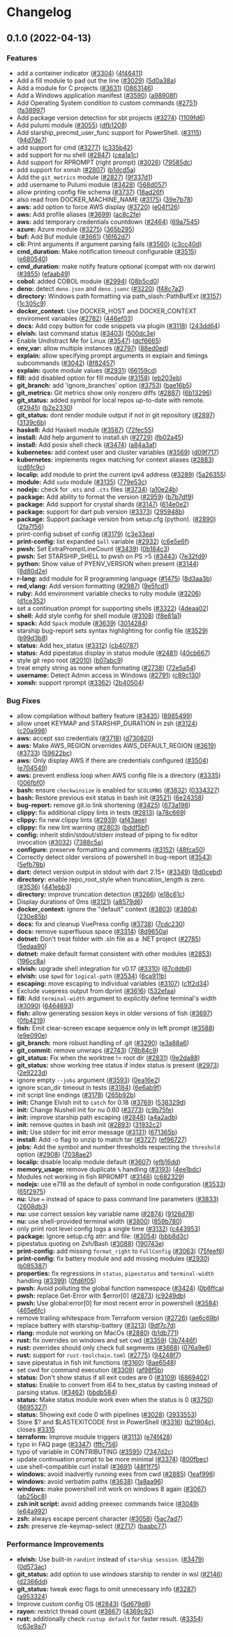 # Changelog

## 0.1.0 (2022-04-13)


### Features

* add a container indicator ([#3304](https://github.com/cybernoid23/starship/issues/3304)) ([4f46411](https://github.com/cybernoid23/starship/commit/4f46411403711a9ba0daa18353ecfe3a7a8720c6))
* Add a fill module to pad out the line ([#3029](https://github.com/cybernoid23/starship/issues/3029)) ([5d0a38a](https://github.com/cybernoid23/starship/commit/5d0a38aca3fdc8133314bf8fc24830c8e4b9eabd))
* Add a module for C projects ([#3631](https://github.com/cybernoid23/starship/issues/3631)) ([0863146](https://github.com/cybernoid23/starship/commit/0863146f072ae8382be63db26dcf9ddeff967aea))
* Add a Windows application manifest ([#3590](https://github.com/cybernoid23/starship/issues/3590)) ([a98908f](https://github.com/cybernoid23/starship/commit/a98908f05eab306c3e54820f153de4aa7df41cfe))
* Add Operating System condition to custom commands ([#2751](https://github.com/cybernoid23/starship/issues/2751)) ([fa38997](https://github.com/cybernoid23/starship/commit/fa3899719b473c35029722b2a7dbcea8ab474880))
* Add package version detection for sbt projects ([#3274](https://github.com/cybernoid23/starship/issues/3274)) ([1109fd6](https://github.com/cybernoid23/starship/commit/1109fd69979f48cc6bce69d63d4e497727e51b8f))
* Add pulumi module ([#3055](https://github.com/cybernoid23/starship/issues/3055)) ([dfb1208](https://github.com/cybernoid23/starship/commit/dfb1208787dc5e026b7715d5253b0294078ca82a))
* Add starship_precmd_user_func support for PowerShell. ([#3115](https://github.com/cybernoid23/starship/issues/3115)) ([94d7de7](https://github.com/cybernoid23/starship/commit/94d7de7f4eeeaa220c077250b325b02d33ee42b3))
* add support for cmd ([#3277](https://github.com/cybernoid23/starship/issues/3277)) ([c335b42](https://github.com/cybernoid23/starship/commit/c335b4267b80d584ed8a5d0dc7cfe7bf0bf7a74b))
* add support for nu shell ([#2847](https://github.com/cybernoid23/starship/issues/2847)) ([cea1a1c](https://github.com/cybernoid23/starship/commit/cea1a1ceb1636b8941b3c8e7bdd8d6284d737281))
* Add support for RPROMPT (right prompt) ([#3026](https://github.com/cybernoid23/starship/issues/3026)) ([79585dc](https://github.com/cybernoid23/starship/commit/79585dcb17f904125e2881fa0182660fcd9002a8))
* add support for xonsh ([#2807](https://github.com/cybernoid23/starship/issues/2807)) ([b1dcd5a](https://github.com/cybernoid23/starship/commit/b1dcd5aecd676950bf550581b744c6e1bbe32317))
* Add the `git_metrics` module ([#2827](https://github.com/cybernoid23/starship/issues/2827)) ([9f337d1](https://github.com/cybernoid23/starship/commit/9f337d15e7efb6010066088d7f0a611a6ecb5d79))
* add username to Pulumi module ([#3428](https://github.com/cybernoid23/starship/issues/3428)) ([568d057](https://github.com/cybernoid23/starship/commit/568d0570322ccc06f62237ea6b36d53e6a5bbf88))
* allow printing config file schema ([#3737](https://github.com/cybernoid23/starship/issues/3737)) ([18ad26f](https://github.com/cybernoid23/starship/commit/18ad26f98dd1bfcc01e2b092a5b6165a7b093631))
* also read from DOCKER_MACHINE_NAME ([#3175](https://github.com/cybernoid23/starship/issues/3175)) ([39e7b78](https://github.com/cybernoid23/starship/commit/39e7b78cb26cb580505a95cba99f653584d06404))
* **aws:** add option to force AWS display ([#3720](https://github.com/cybernoid23/starship/issues/3720)) ([e04f126](https://github.com/cybernoid23/starship/commit/e04f126a107eba2e40009f21942c14894385d6b0))
* **aws:** Add profile aliases ([#3699](https://github.com/cybernoid23/starship/issues/3699)) ([ac8c2fe](https://github.com/cybernoid23/starship/commit/ac8c2fe02474bee6fa41abf826501ec663cb0bb0))
* **aws:** add temporary credentials countdown ([#2464](https://github.com/cybernoid23/starship/issues/2464)) ([69a7545](https://github.com/cybernoid23/starship/commit/69a754573d1321032c82083f86097550ea7920a4))
* **azure:** Azure module ([#3275](https://github.com/cybernoid23/starship/issues/3275)) ([365b295](https://github.com/cybernoid23/starship/commit/365b295433638ce6ee32c15f2559d4b2d155e527))
* **buf:** Add Buf module ([#3661](https://github.com/cybernoid23/starship/issues/3661)) ([16f62d7](https://github.com/cybernoid23/starship/commit/16f62d790431ba2dd1fd02199a6924c00f6516d0))
* **cli:** Print arguments if argument parsing fails ([#3560](https://github.com/cybernoid23/starship/issues/3560)) ([c3cc40d](https://github.com/cybernoid23/starship/commit/c3cc40d2ac6f93b5e16177c274861b8f9c860e98))
* **cmd_duration:** Make notification timeout configurable ([#3515](https://github.com/cybernoid23/starship/issues/3515)) ([e680540](https://github.com/cybernoid23/starship/commit/e680540cfc4c783266183a589a26a33605bead43))
* **cmd_duration:** make notify feature optional (compat with nix darwin) ([#3855](https://github.com/cybernoid23/starship/issues/3855)) ([efaab49](https://github.com/cybernoid23/starship/commit/efaab49e4753bee1ce90ad08311a1d4dc04052b8))
* **cobol:** added COBOL module ([#2994](https://github.com/cybernoid23/starship/issues/2994)) ([08b5cd0](https://github.com/cybernoid23/starship/commit/08b5cd0862453e595e57d50bf4825ee5f538e481))
* **deno:** detect `deno.json` and `deno.jsonc` ([#3220](https://github.com/cybernoid23/starship/issues/3220)) ([f48c7a2](https://github.com/cybernoid23/starship/commit/f48c7a26cfe6671be66d6e4e667e2069d5dafe84))
* **directory:** Windows path formatting via path_slash::PathBufExt ([#3157](https://github.com/cybernoid23/starship/issues/3157)) ([1c305c9](https://github.com/cybernoid23/starship/commit/1c305c9de7c7e02e60496833107cbff3fbda98c3))
* **docker_context:** Use DOCKER_HOST and DOCKER_CONTEXT enviroment variables  ([#2782](https://github.com/cybernoid23/starship/issues/2782)) ([446ef03](https://github.com/cybernoid23/starship/commit/446ef03b4d7421972879890e399bbac78f85dd5a))
* **docs:** Add copy button for code snippets via plugin ([#3118](https://github.com/cybernoid23/starship/issues/3118)) ([243dd64](https://github.com/cybernoid23/starship/commit/243dd64836ea31d2c6adb0e7cbae7553b0708bee))
* **elvish:** last command status ([#3403](https://github.com/cybernoid23/starship/issues/3403)) ([500dc3e](https://github.com/cybernoid23/starship/commit/500dc3ea6e2989a6a9e8b9960a8e9d7aa44d559d))
* Enable Undistract Me for Linux ([#3547](https://github.com/cybernoid23/starship/issues/3547)) ([dcf6665](https://github.com/cybernoid23/starship/commit/dcf66659d0e87e619a1a881b2745eb68dbcd41a1))
* **env_var:** allow multiple instances ([#2797](https://github.com/cybernoid23/starship/issues/2797)) ([88ed0ed](https://github.com/cybernoid23/starship/commit/88ed0ed45a2f4dfe57085324f93fe0f1f65c7184))
* **explain:** allow specifying prompt arguments in explain and timings subcommands ([#3042](https://github.com/cybernoid23/starship/issues/3042)) ([8f82457](https://github.com/cybernoid23/starship/commit/8f82457c2d4d7ff1311c18e0fd46d14b624e54c2))
* **explain:** quote module values ([#2931](https://github.com/cybernoid23/starship/issues/2931)) ([66159cd](https://github.com/cybernoid23/starship/commit/66159cd9407b24bf03e6b1bd2fd7121e65e11822))
* **fill:** add disabled option for fill module ([#3158](https://github.com/cybernoid23/starship/issues/3158)) ([eb203eb](https://github.com/cybernoid23/starship/commit/eb203ebe95aacecc8f479cf50eed433fbfdbdfc3))
* **git_branch:** add 'ignore_branches' option ([#3753](https://github.com/cybernoid23/starship/issues/3753)) ([bae16b5](https://github.com/cybernoid23/starship/commit/bae16b525de1f05a7ad125b5f4a8cb8baa7d5fae))
* **git_metrics:** Git metrics show only nonzero diffs ([#2887](https://github.com/cybernoid23/starship/issues/2887)) ([6b13296](https://github.com/cybernoid23/starship/commit/6b132967419cc497b59617925af73ff0b896076f))
* **git_status:** added symbol for local repos up-to-date with remote. ([#2945](https://github.com/cybernoid23/starship/issues/2945)) ([b2e2330](https://github.com/cybernoid23/starship/commit/b2e2330cb05b64a87107c615d8c57fcf0b14ecf3))
* **git_status:** dont render module output if not in git repository ([#2897](https://github.com/cybernoid23/starship/issues/2897)) ([3139c6b](https://github.com/cybernoid23/starship/commit/3139c6b8a3811709e80f934478f61562b49d2ec3))
* **haskell:** Add Haskell module ([#3587](https://github.com/cybernoid23/starship/issues/3587)) ([72fec55](https://github.com/cybernoid23/starship/commit/72fec559c524247f4f92749dfd6702fcb3d97484))
* **install:** Add help argument to install.sh ([#2729](https://github.com/cybernoid23/starship/issues/2729)) ([fb02a45](https://github.com/cybernoid23/starship/commit/fb02a4523bf1348d9eac71738114c87a7457af6b))
* **install:** Add posix shell check ([#3474](https://github.com/cybernoid23/starship/issues/3474)) ([a84a3af](https://github.com/cybernoid23/starship/commit/a84a3af0025d350eac69adf5170eba2699657a65))
* **kubernetes:** add context user and cluster variables ([#3569](https://github.com/cybernoid23/starship/issues/3569)) ([d09f717](https://github.com/cybernoid23/starship/commit/d09f71720e1fada98ac02431685e200dd0847b96))
* **kubernetes:** implements regex matching for context aliases ([#2883](https://github.com/cybernoid23/starship/issues/2883)) ([cd6fc9c](https://github.com/cybernoid23/starship/commit/cd6fc9cea0a410a588d09971cca07b2d815353ea))
* **localip:** add module to print the current ipv4 address ([#3289](https://github.com/cybernoid23/starship/issues/3289)) ([5a26355](https://github.com/cybernoid23/starship/commit/5a26355b0e8211b42832eaaad205c8f2541abc20))
* **module:** Add `sudo` module ([#3135](https://github.com/cybernoid23/starship/issues/3135)) ([779e53c](https://github.com/cybernoid23/starship/commit/779e53cd66c56f13f55c4ad1367da1247cf44fdc))
* **nodejs:** check for `.mts` and `.cts` files ([#3734](https://github.com/cybernoid23/starship/issues/3734)) ([a10e24b](https://github.com/cybernoid23/starship/commit/a10e24b2052047d431b6a44b0a202f605c39bc96))
* **package:** Add ability to format the version ([#2959](https://github.com/cybernoid23/starship/issues/2959)) ([b7b7df9](https://github.com/cybernoid23/starship/commit/b7b7df98854b2d4ff9c5f2fdddc796449cdab908))
* **package:** Add support for crystal shards ([#3147](https://github.com/cybernoid23/starship/issues/3147)) ([614e0e2](https://github.com/cybernoid23/starship/commit/614e0e2763b3abf3ba19f4697e01f0c214de4f42))
* **package:** support for dart pub version ([#3373](https://github.com/cybernoid23/starship/issues/3373)) ([295948b](https://github.com/cybernoid23/starship/commit/295948bc6c2e8dbd463ab1bcdf12c4a28842693e))
* **package:** Support package version from setup.cfg (python). ([#2890](https://github.com/cybernoid23/starship/issues/2890)) ([2fa7f56](https://github.com/cybernoid23/starship/commit/2fa7f56cec447a029ac612f0ff12eb8605c963af))
* print-config subset of config ([#3179](https://github.com/cybernoid23/starship/issues/3179)) ([c3e33ea](https://github.com/cybernoid23/starship/commit/c3e33ea1c77e86cefabff09bfb7c55d10c9e541d))
* **print-config:** list expanded `$all` variable ([#2932](https://github.com/cybernoid23/starship/issues/2932)) ([c6e5e6f](https://github.com/cybernoid23/starship/commit/c6e5e6fbed55fb35e36dd2c99fe9ef30404a2560))
* **pwsh:** Set ExtraPromptLineCount ([#3439](https://github.com/cybernoid23/starship/issues/3439)) ([0b184c3](https://github.com/cybernoid23/starship/commit/0b184c3ccbb9f97029642e139c604615eeb4ac95))
* **pwsh:** Set STARSHIP_SHELL to pwsh on PS >5 ([#3443](https://github.com/cybernoid23/starship/issues/3443)) ([7e32fd9](https://github.com/cybernoid23/starship/commit/7e32fd952ef0ef4b4765e22f5c2cfe827fff00ad))
* **python:** Show value of PYENV_VERSION when present ([#3144](https://github.com/cybernoid23/starship/issues/3144)) ([8d80d2e](https://github.com/cybernoid23/starship/commit/8d80d2ef062bdd9e8a7ae9d5ada7d465ae55c235))
* **r-lang:** add module for R programming language ([#1475](https://github.com/cybernoid23/starship/issues/1475)) ([8d3aa3b](https://github.com/cybernoid23/starship/commit/8d3aa3b3041157c2ea8e6c3b9c8ecbdfe67de7bf))
* **red,vlang:** Add version formatting ([#2987](https://github.com/cybernoid23/starship/issues/2987)) ([9e5fcd1](https://github.com/cybernoid23/starship/commit/9e5fcd1e140af12531f24b790a9372d5e48a8231))
* **ruby:** Add environment variable checks to ruby module ([#3206](https://github.com/cybernoid23/starship/issues/3206)) ([d1ce352](https://github.com/cybernoid23/starship/commit/d1ce35252830c6b3a5329374aa2364177eafa583))
* set a continuation prompt for supporting shells ([#3322](https://github.com/cybernoid23/starship/issues/3322)) ([4deaa02](https://github.com/cybernoid23/starship/commit/4deaa02d6fb3e72f286d822ac4c987b763c415dc))
* **shell:** Add style config for shell module ([#3108](https://github.com/cybernoid23/starship/issues/3108)) ([f8e81a1](https://github.com/cybernoid23/starship/commit/f8e81a162242cbd65a0802435e3efbd9dedc034a))
* **spack:** Add `Spack` module ([#3639](https://github.com/cybernoid23/starship/issues/3639)) ([3014284](https://github.com/cybernoid23/starship/commit/3014284e952f75deae87973cbe2763b7a0a0aab5))
* starship bug-report sets syntax highlighting for config file ([#3529](https://github.com/cybernoid23/starship/issues/3529)) ([b99d3b8](https://github.com/cybernoid23/starship/commit/b99d3b8e24554f0cb308ce5bd779975735fe1741))
* **status:** Add hex_status ([#3312](https://github.com/cybernoid23/starship/issues/3312)) ([cb40787](https://github.com/cybernoid23/starship/commit/cb40787e2a5057bcc3a174545983d7efa011eda4))
* **status:** Add pipestatus display in status module ([#2481](https://github.com/cybernoid23/starship/issues/2481)) ([40cb667](https://github.com/cybernoid23/starship/commit/40cb667b9dab7fb9b7ea31a32e24013af2ed4e09))
* style git repo root ([#2010](https://github.com/cybernoid23/starship/issues/2010)) ([b07abc9](https://github.com/cybernoid23/starship/commit/b07abc990e640e4e2335e04b5b65b204fb2cbe88))
* treat empty string as none when formating ([#2738](https://github.com/cybernoid23/starship/issues/2738)) ([72e5a54](https://github.com/cybernoid23/starship/commit/72e5a544fc92eb5313a1fa895bd5b9042a8cc601))
* **username:** Detect Admin access in Windows ([#2791](https://github.com/cybernoid23/starship/issues/2791)) ([c89c130](https://github.com/cybernoid23/starship/commit/c89c13038a34a52291d253e6d4b15c0dd4aa5dfa))
* **xonsh:** support rprompt ([#3362](https://github.com/cybernoid23/starship/issues/3362)) ([2b40504](https://github.com/cybernoid23/starship/commit/2b405042b90ad88484fb1d90a822ed2f9494619e))


### Bug Fixes

* allow compilation without battery feature ([#3435](https://github.com/cybernoid23/starship/issues/3435)) ([8985499](https://github.com/cybernoid23/starship/commit/8985499c958cab961914286308f46e1622ceb038))
* allow unset KEYMAP and STARSHIP_DURATION in zsh ([#3124](https://github.com/cybernoid23/starship/issues/3124)) ([c20a998](https://github.com/cybernoid23/starship/commit/c20a998d1573cb81ac44875efd3338c569d05cef))
* **aws:** accept sso credentials ([#3718](https://github.com/cybernoid23/starship/issues/3718)) ([d730820](https://github.com/cybernoid23/starship/commit/d7308203a92bc067a3cb5177a5c6c32981c40959))
* **aws:** Make AWS_REGION orverrides AWS_DEFAULT_REGION ([#3619](https://github.com/cybernoid23/starship/issues/3619)) ([#3733](https://github.com/cybernoid23/starship/issues/3733)) ([59622bc](https://github.com/cybernoid23/starship/commit/59622bc41b5cf71e76d45b97681db298e8230656))
* **aws:** Only display AWS if there are credentials configured ([#3504](https://github.com/cybernoid23/starship/issues/3504)) ([e704549](https://github.com/cybernoid23/starship/commit/e70454956f24ce3b7727de81ac9b5fe26b7cc69f))
* **aws:** prevent endless loop when AWS config file is a directory ([#3335](https://github.com/cybernoid23/starship/issues/3335)) ([006fbf0](https://github.com/cybernoid23/starship/commit/006fbf0dd5b28f2d2f4f69a82c9a5a9a5344ac26))
* **bash:** ensure `checkwinsize` is enabled for `$COLUMNS` ([#3832](https://github.com/cybernoid23/starship/issues/3832)) ([0334327](https://github.com/cybernoid23/starship/commit/03343272b778260016216266facd190936f9e7d3))
* **bash:** Restore previous exit status in bash init ([#3521](https://github.com/cybernoid23/starship/issues/3521)) ([6e24358](https://github.com/cybernoid23/starship/commit/6e24358052eea9267138225c81ff6f4986dcaadf))
* **bug-report:** remove git.io link shortening ([#3425](https://github.com/cybernoid23/starship/issues/3425)) ([673a198](https://github.com/cybernoid23/starship/commit/673a1981764e963667af2838134698fab3aece78))
* **clippy:** fix additional clippy lints in tests ([#2813](https://github.com/cybernoid23/starship/issues/2813)) ([a78c669](https://github.com/cybernoid23/starship/commit/a78c6692d90d4f52aa5863a962ef67b60b19ae53))
* **clippy:** fix new clippy lints ([#2939](https://github.com/cybernoid23/starship/issues/2939)) ([af43aee](https://github.com/cybernoid23/starship/commit/af43aeefba1cc12044f05a09a8b6f0ae309a556c))
* **clippy:** fix new lint warning ([#2803](https://github.com/cybernoid23/starship/issues/2803)) ([bddf5bf](https://github.com/cybernoid23/starship/commit/bddf5bf1d14f12372915217b5934fff4500f670f))
* **config:** inherit stdin/stdout/stderr instead of piping to fix editor invocation ([#3032](https://github.com/cybernoid23/starship/issues/3032)) ([7388c5a](https://github.com/cybernoid23/starship/commit/7388c5a79eda6e7ba37b4a4cfb2a8e471fe13238))
* **configure:** preserve formatting and comments ([#3152](https://github.com/cybernoid23/starship/issues/3152)) ([48fca50](https://github.com/cybernoid23/starship/commit/48fca507f5d94ad9527333f5a5652662835e94c4))
* Correctly detect older versions of powershell in bug-report ([#3543](https://github.com/cybernoid23/starship/issues/3543)) ([5efb78b](https://github.com/cybernoid23/starship/commit/5efb78bcd3c5f28350b1af458a61bde53aaeb8a0))
* **dart:** detect version output in stdout with dart 2.15+ ([#3349](https://github.com/cybernoid23/starship/issues/3349)) ([8d0cebd](https://github.com/cybernoid23/starship/commit/8d0cebdcbdf7c4b771620523caa61f917c298b91))
* **directory:** enable repo_root_style when truncation_length is zero. ([#3536](https://github.com/cybernoid23/starship/issues/3536)) ([441ebb3](https://github.com/cybernoid23/starship/commit/441ebb39b9cd451564959d259409d2395e7afb01))
* **directory:** improve truncation detection ([#3266](https://github.com/cybernoid23/starship/issues/3266)) ([e18c61c](https://github.com/cybernoid23/starship/commit/e18c61cd684f77b13c65647065304f5fdc6a4080))
* Display durations of 0ms ([#3121](https://github.com/cybernoid23/starship/issues/3121)) ([a8579d6](https://github.com/cybernoid23/starship/commit/a8579d6f2feb3e4929de2b4b93f244479d1d6752))
* **docker_context:** ignore the "default" context ([#3803](https://github.com/cybernoid23/starship/issues/3803)) ([#3804](https://github.com/cybernoid23/starship/issues/3804)) ([230e85b](https://github.com/cybernoid23/starship/commit/230e85be37a0fc12999d1e6ff1209e7d5f99ecd1))
* **docs:** fix and cleanup VuePress config ([#3738](https://github.com/cybernoid23/starship/issues/3738)) ([7cdc230](https://github.com/cybernoid23/starship/commit/7cdc230100dc7208d9bb4957b0c01a65b7db60c0))
* **docs:** remove superfluous space ([#3314](https://github.com/cybernoid23/starship/issues/3314)) ([8d9650a](https://github.com/cybernoid23/starship/commit/8d9650afe21149ac18eead39ef5e25386d03a433))
* **dotnet:** Don't treat folder with .sln file as a .NET project ([#2785](https://github.com/cybernoid23/starship/issues/2785)) ([5edaa90](https://github.com/cybernoid23/starship/commit/5edaa90d67f3da6f664c1d99d8dba778bdf3ddbe))
* **dotnet:** make default format consistent with other modules ([#2853](https://github.com/cybernoid23/starship/issues/2853)) ([196cc8a](https://github.com/cybernoid23/starship/commit/196cc8aa3980d67e8ddb0d80bbdd92720adc0aec))
* **elvish:** upgrade shell integration for v0.17 ([#3310](https://github.com/cybernoid23/starship/issues/3310)) ([67cddb6](https://github.com/cybernoid23/starship/commit/67cddb616bf375f882ea7118033e11a4daf81c6c))
* **elvish:** use `$pwd` for `logical-path` ([#3534](https://github.com/cybernoid23/starship/issues/3534)) ([6ca911b](https://github.com/cybernoid23/starship/commit/6ca911b9fe1c9f8eae6ebb28f55e81106379625d))
* **escaping:** move escaping to individual variables ([#3107](https://github.com/cybernoid23/starship/issues/3107)) ([c1f2d34](https://github.com/cybernoid23/starship/commit/c1f2d345aac0b0241ea1b6d99977fea20fa3f5bb))
* Exclude vuepress output from dprint ([#3616](https://github.com/cybernoid23/starship/issues/3616)) ([532efaa](https://github.com/cybernoid23/starship/commit/532efaadfe0745913172e97d4b7be4bbaab38a2e))
* **fill:** Add `terminal-width` argument to explicitly define terminal's width ([#3090](https://github.com/cybernoid23/starship/issues/3090)) ([6464693](https://github.com/cybernoid23/starship/commit/64646931652eda4b84590716f886b89742632c54))
* **fish:** allow generating session keys in older versions of fish ([#3697](https://github.com/cybernoid23/starship/issues/3697)) ([0fb4219](https://github.com/cybernoid23/starship/commit/0fb421969058ec07a09f7c927dddc1258de75631))
* **fish:** Emit clear-screen escape sequence only in left prompt ([#3588](https://github.com/cybernoid23/starship/issues/3588)) ([e9e090e](https://github.com/cybernoid23/starship/commit/e9e090e97eef3e6b9c74e0f1e183772cc2fa9b1d))
* **git_branch:** more robust handling of .git ([#3290](https://github.com/cybernoid23/starship/issues/3290)) ([e3a88a6](https://github.com/cybernoid23/starship/commit/e3a88a6ec1bf09ad87a5a56e389da6c9c4f96f2a))
* **git_commit:** remove unwraps ([#2743](https://github.com/cybernoid23/starship/issues/2743)) ([78b84c9](https://github.com/cybernoid23/starship/commit/78b84c9f34640d27e743290e855f28971c0903e7))
* **git_status:** Fix when the worktree != root dir ([#2831](https://github.com/cybernoid23/starship/issues/2831)) ([9e2da88](https://github.com/cybernoid23/starship/commit/9e2da88d95af43cf29e8a6767d9f5483ce7571ec))
* **git_status:** show working tree status if index status is present ([#2973](https://github.com/cybernoid23/starship/issues/2973)) ([2e9223d](https://github.com/cybernoid23/starship/commit/2e9223dd8ca45f6f728ca159d419544c1962e84f))
* ignore empty `--jobs` argument ([#3593](https://github.com/cybernoid23/starship/issues/3593)) ([0ea16e2](https://github.com/cybernoid23/starship/commit/0ea16e2641b39450071b1f22efeed526e9420932))
* ignore scan_dir timeout in tests ([#3184](https://github.com/cybernoid23/starship/issues/3184)) ([6e6ab9f](https://github.com/cybernoid23/starship/commit/6e6ab9f212ef9c1c6984b6250ec867c864ca378b))
* init script line endings ([#3178](https://github.com/cybernoid23/starship/issues/3178)) ([265b92b](https://github.com/cybernoid23/starship/commit/265b92bd51a3a3d526353cf29b2c44b694ace584))
* **init:** Change Elvish init to `catch` for 0.18 ([#3769](https://github.com/cybernoid23/starship/issues/3769)) ([538329d](https://github.com/cybernoid23/starship/commit/538329d9b406cd6358d0fe31d58e0c9f578ceffa))
* **init:** Change Nushell init for nu 0.60 ([#3773](https://github.com/cybernoid23/starship/issues/3773)) ([c9b75fe](https://github.com/cybernoid23/starship/commit/c9b75fe115075c23eb456df5b1af8f4491834aaf))
* **init:** improve starship path escaping ([#2848](https://github.com/cybernoid23/starship/issues/2848)) ([a4a2adb](https://github.com/cybernoid23/starship/commit/a4a2adb0f82ae31373e161c4820c79031823a165))
* **init:** remove quotes in bash init ([#2893](https://github.com/cybernoid23/starship/issues/2893)) ([31932c2](https://github.com/cybernoid23/starship/commit/31932c2990aaa197c568088c876b871ae72de7f5))
* **init:** Use stderr for init error message ([#3131](https://github.com/cybernoid23/starship/issues/3131)) ([671365b](https://github.com/cybernoid23/starship/commit/671365b5057cabb4e30a661a54c0b84dccdda37a))
* **install:** Add -o flag to unzip to match tar ([#3727](https://github.com/cybernoid23/starship/issues/3727)) ([ef96727](https://github.com/cybernoid23/starship/commit/ef967271e6009d3515fdd4c3dd64f575676411a9))
* **jobs:** Add the symbol and number thresholds respecting the `threshold` option ([#2908](https://github.com/cybernoid23/starship/issues/2908)) ([7038ae2](https://github.com/cybernoid23/starship/commit/7038ae2ec871192b6a39f7b03f4ae1e6caecb09b))
* **localip:** disable localip module default ([#3607](https://github.com/cybernoid23/starship/issues/3607)) ([efb16dd](https://github.com/cybernoid23/starship/commit/efb16dd9cabc04ce0c5c34e5ea67c50c3a63c433))
* **memory_usage:** remove duplicate `%` handling ([#3193](https://github.com/cybernoid23/starship/issues/3193)) ([4ee1bdc](https://github.com/cybernoid23/starship/commit/4ee1bdc2a4ad4b54924db4b854d8c2a6ab4431d1))
* Modules not working in fish RPROMPT ([#3146](https://github.com/cybernoid23/starship/issues/3146)) ([c682329](https://github.com/cybernoid23/starship/commit/c682329bd0994f93507b0e13faabd4e12f2f65d8))
* **nodejs:** use e718 as the default of symbol in node configuration ([#3533](https://github.com/cybernoid23/starship/issues/3533)) ([65f2975](https://github.com/cybernoid23/starship/commit/65f29754d3a97a16ff4372bb59397f711787e54a))
* **nu:** Use `=` instead of space to pass command line parameters ([#3833](https://github.com/cybernoid23/starship/issues/3833)) ([2608db3](https://github.com/cybernoid23/starship/commit/2608db3a38b0dca13d91e94950fb4246b0ed1d82))
* **nu:** use correct session key variable name ([#2874](https://github.com/cybernoid23/starship/issues/2874)) ([9126d78](https://github.com/cybernoid23/starship/commit/9126d78d0e102b925fce1dabd0b6f837e4e055e1))
* **nu:** use shell-provided terminal width ([#3800](https://github.com/cybernoid23/starship/issues/3800)) ([859b780](https://github.com/cybernoid23/starship/commit/859b780b46780fdcac8141a9d165066880c36261))
* only print root level config logs a single time ([#3132](https://github.com/cybernoid23/starship/issues/3132)) ([c443953](https://github.com/cybernoid23/starship/commit/c4439531d35dfbed008a0dd519aa89bb67dcce24))
* **package:** Ignore setup.cfg attr: and file: ([#3054](https://github.com/cybernoid23/starship/issues/3054)) ([bbb8d3c](https://github.com/cybernoid23/starship/commit/bbb8d3c3572e385037f4fcbea3a35d11450b0a7c))
* pipestatus quoting on Zsh/Bash ([#3088](https://github.com/cybernoid23/starship/issues/3088)) ([190743e](https://github.com/cybernoid23/starship/commit/190743e4e0cab479cb10e183d86b1ed3bc5884b8))
* **print-config:** add missing `format_right` to `FullConfig` ([#3063](https://github.com/cybernoid23/starship/issues/3063)) ([75feef6](https://github.com/cybernoid23/starship/commit/75feef62cb45017e63f34719cb45b5aac504f561))
* **print-config:** fix battery module and add missing modules ([#2930](https://github.com/cybernoid23/starship/issues/2930)) ([b085387](https://github.com/cybernoid23/starship/commit/b0853876ea9687f4f64114180c50608dcd2066ef))
* **properties:** fix regressions in `status`, `pipestatus` and `terminal-width` handling ([#3399](https://github.com/cybernoid23/starship/issues/3399)) ([0fd6f05](https://github.com/cybernoid23/starship/commit/0fd6f05da430c38e420642ff90963470312eef69))
* **pwsh:** Avoid polluting the global function namespace ([#3424](https://github.com/cybernoid23/starship/issues/3424)) ([0b6ffca](https://github.com/cybernoid23/starship/commit/0b6ffca35d7a129bb629a192b51cdfc637b6a4a8))
* **pwsh:** replace Get-Error with $error[0] ([#2873](https://github.com/cybernoid23/starship/issues/2873)) ([c9249db](https://github.com/cybernoid23/starship/commit/c9249dbe0b8e508b0067512e1accdf80e4d014ec))
* **pwsh:** Use global:error[0] for most recent error in powershell ([#3584](https://github.com/cybernoid23/starship/issues/3584)) ([465e6fc](https://github.com/cybernoid23/starship/commit/465e6fc4be64bf830d2c98bc3f56c2601acef775))
* remove trailing whitespace from Terraform version ([#2726](https://github.com/cybernoid23/starship/issues/2726)) ([ae6c69b](https://github.com/cybernoid23/starship/commit/ae6c69b13bfc86ba50e3dc11ff927727f55d712f))
* replace battery with starship-battery ([#3213](https://github.com/cybernoid23/starship/issues/3213)) ([9df7c7d](https://github.com/cybernoid23/starship/commit/9df7c7d256a1a6da296b40a233d44ee86d48d431))
* **rlang:** module not working on MacOs ([#2880](https://github.com/cybernoid23/starship/issues/2880)) ([b1db771](https://github.com/cybernoid23/starship/commit/b1db771baa1d3aabd893a0d1790e2e36abc994b6))
* **rust:** fix overrides on windows and set cwd ([#3359](https://github.com/cybernoid23/starship/issues/3359)) ([3b7446f](https://github.com/cybernoid23/starship/commit/3b7446fdf38ef80f0eebce3d1382b916167f1e9c))
* **rust:** overrides should only check full segments ([#3668](https://github.com/cybernoid23/starship/issues/3668)) ([076a9e6](https://github.com/cybernoid23/starship/commit/076a9e6b8e715fc200812f6a73a17a9764d45aba))
* **rust:** support for `rust-toolchain.toml` ([#2775](https://github.com/cybernoid23/starship/issues/2775)) ([94248f7](https://github.com/cybernoid23/starship/commit/94248f7a697bfd5c96973bb64c0e6f4a8e91831e))
* save pipestatus in fish init functions ([#3160](https://github.com/cybernoid23/starship/issues/3160)) ([8ae6548](https://github.com/cybernoid23/starship/commit/8ae6548dc06aaae383e17f7f97ab38c3a572df40))
* set cwd for command execution ([#3309](https://github.com/cybernoid23/starship/issues/3309)) ([af98f5b](https://github.com/cybernoid23/starship/commit/af98f5b8ceadb1cfbd97da8777e4cfdf4822da5d))
* **status:** Don't show status if all exit codes are 0 ([#3109](https://github.com/cybernoid23/starship/issues/3109)) ([6869402](https://github.com/cybernoid23/starship/commit/68694029c4a3d9a100eedc25c5fa0146e7677fa9))
* **status:** Enable to convert from i64 to hex_status by casting instead of parsing status. ([#3462](https://github.com/cybernoid23/starship/issues/3462)) ([bbdb584](https://github.com/cybernoid23/starship/commit/bbdb584f45ddfe20a7f9b3aef665ce322f7db056))
* **status:** Make status module work even when the status is 0 ([#3750](https://github.com/cybernoid23/starship/issues/3750)) ([8695327](https://github.com/cybernoid23/starship/commit/86953272a7f1471e9a3422a7543d97b953406df6))
* **status:** Showing exit code 0 with pipelines ([#3028](https://github.com/cybernoid23/starship/issues/3028)) ([3933553](https://github.com/cybernoid23/starship/commit/393355348662977f8ec2026761463e6969fbb768))
* Store $? and $LASTEXITCODE first in PowerShell ([#3316](https://github.com/cybernoid23/starship/issues/3316)) ([b21904c](https://github.com/cybernoid23/starship/commit/b21904c9d3ac8ab8504badc5de5e1bf32484cbef)), closes [#3315](https://github.com/cybernoid23/starship/issues/3315)
* **terraform:** Improve module triggers ([#3113](https://github.com/cybernoid23/starship/issues/3113)) ([e74f428](https://github.com/cybernoid23/starship/commit/e74f428615b957c7dd359ec24bb98a5db612a966))
* typo in FAQ page ([#3347](https://github.com/cybernoid23/starship/issues/3347)) ([fffc756](https://github.com/cybernoid23/starship/commit/fffc7561f67057be4df952da2bc0f7cd41b28b33))
* typo of variable in CONTRIBUTING ([#3595](https://github.com/cybernoid23/starship/issues/3595)) ([7347d2c](https://github.com/cybernoid23/starship/commit/7347d2c195c0ea5bd8f940328f8815e15867a28c))
* update continuation prompt to be more minimal ([#3374](https://github.com/cybernoid23/starship/issues/3374)) ([800fbec](https://github.com/cybernoid23/starship/commit/800fbec0cfeb7d5a2ff6b2dd57fcf3b080d8ec99))
* use shell-compatible curl install ([#3691](https://github.com/cybernoid23/starship/issues/3691)) ([48f1f75](https://github.com/cybernoid23/starship/commit/48f1f756f8922e2c24b1ee638bd0b8a7ae4be9aa))
* **windows:** avoid inadvertly running exes from cwd ([#2885](https://github.com/cybernoid23/starship/issues/2885)) ([1eaf996](https://github.com/cybernoid23/starship/commit/1eaf996a3645704910ea30b0ee19a97ab4f1daf6))
* **windows:** avoid verbatim paths ([#3638](https://github.com/cybernoid23/starship/issues/3638)) ([1a8aa96](https://github.com/cybernoid23/starship/commit/1a8aa96b7fb488cf6306900eda417deb51188f99))
* **windows:** make powershell init work on windows 8 again ([#3067](https://github.com/cybernoid23/starship/issues/3067)) ([ab25bc8](https://github.com/cybernoid23/starship/commit/ab25bc82c54143041c2d0f00b21a521f7b72543d))
* **zsh init script:** avoid adding preexec commands twice ([#3049](https://github.com/cybernoid23/starship/issues/3049)) ([e64a992](https://github.com/cybernoid23/starship/commit/e64a99262e609cbbf5a9e20e98a8898cbd3103a7))
* **zsh:** always escape percent character ([#3058](https://github.com/cybernoid23/starship/issues/3058)) ([5ac7ad7](https://github.com/cybernoid23/starship/commit/5ac7ad741fdcb199671c63ae215a06f216fa78b8))
* **zsh:** preserve zle-keymap-select ([#2717](https://github.com/cybernoid23/starship/issues/2717)) ([baabc77](https://github.com/cybernoid23/starship/commit/baabc7743d0bc65d57a3e9921c10dea9d7581a84))


### Performance Improvements

* **elvish:** Use built-in `randint` instead of `starship session`. ([#3479](https://github.com/cybernoid23/starship/issues/3479)) ([0d573ac](https://github.com/cybernoid23/starship/commit/0d573ac5ea5063a0a488879be92f912fcb5b541c))
* **git_status:** add option to use windows starship to render in wsl ([#2146](https://github.com/cybernoid23/starship/issues/2146)) ([d2366dd](https://github.com/cybernoid23/starship/commit/d2366ddb9cf6d3ec288fc6aafd64edf2cef4d06d))
* **git_status:** tweak exec flags to omit unnecessary info ([#3287](https://github.com/cybernoid23/starship/issues/3287)) ([a953324](https://github.com/cybernoid23/starship/commit/a95332485b690c9147c3265f272898ce503ad643))
* Improve custom config OS ([#2843](https://github.com/cybernoid23/starship/issues/2843)) ([5d679d8](https://github.com/cybernoid23/starship/commit/5d679d82ccece504351a11a056e90663eca70222))
* **rayon:** restrict thread count ([#3667](https://github.com/cybernoid23/starship/issues/3667)) ([4369c92](https://github.com/cybernoid23/starship/commit/4369c92d4033c09ff411771e24c0161d713b7c64))
* **rust:** additionally check `rustup default` for faster result. ([#3354](https://github.com/cybernoid23/starship/issues/3354)) ([c63e9a7](https://github.com/cybernoid23/starship/commit/c63e9a71bd958c576100fbbeaf5723bb22450fd9))
